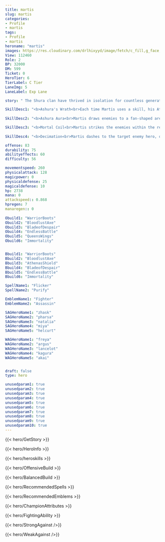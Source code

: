 ```yaml
---
title: martis
slug: martis
categories: 
- Profile 
- martis
tags: 
- Profile
- martis
heroname: "martis"
images: https://res.cloudinary.com/drlhixyyd/image/fetch/c_fill,g_face,f_auto/https://cdn2-build.mobagenie.my.id/p/images/banner/full/martis.jpg
View: 112460 
Role: 2 
BP: 32000
DM: 599 
Ticket: 0 
HeroTier: 6 
TierLabel: C Tier 
LaneImg: 5
LaneLabel: Exp Lane 

story: " The Shura clan have thrived in isolation for countless generations, their men renowned for being the world's bravest fighters, and their women famed for being the world's greatest beauties. At the heart of the Shura clan's beliefs lies the legend of the Three Thousand Worlds. The legend speaks of three thousand secret worlds, which upon entering, one must face various levels of psychic trials and advance to world after world upon victory. The people of the Shura clan have discovered a way to enter these worlds, and only those who have conquered over three hundred worlds are granted the title of \"Ashura\", raising them to the level of a demigod in the eyes of their people. However, in the innumerable eons of Shura history, none managed to conquer the fabled three thousand worlds, until Martis appeared. With ambition and determination capable of shaking the very heavens, Martis trained every day of his life to become stronger, tirelessly advancing through the secret worlds, each personal breakthrough against the legions of demons granting him a sense of unique personal satisfaction. No one knows how many years passed before Martis reached the final secret world, but his desire for glory drove him onwards. After numerous defeats, he fell into despair, but even then, he refused to give up. He transformed his sheer thirst for victory into twin blades of righteous fury, now known as the Ashura's Teeth, and for countless days and nights, battled against the demons of the final world with strength and determination never seen before on the mortal plane. He finally became the first Ashura to defeat the three thousand secret worlds and has since been regarded as 'King Ashura', ruling tens of millions of aspiring Ashura. "

SkillDesc1: "<b>Ashura's Wrath<br>Each time Martis uses a skill, his Attack Speed will be increased by 30%, 120% maximum. Lasts 4s." 
  
SkillDesc2: "<b>Ashura Aura<br>Martis draws enemies to a fan-shaped area in front of him and deals 350<font color='#D58E1F'>( +130% Extra Physical ATK)</font> <font color='#C53535'>(Physical Damage)</font>, slowing them by 40% for 2s. "   

SkillDesc3: "<b>Mortal Coil<br>Martis strikes the enemies within the rectangle-shaped area in front of him, dealing 150<font color='#D58E1F'>( +70% Total Physical ATK)</font> <font color='#C53535'>(Physical damage)</font> to them and knocking them back. (The direction can be changed once during the casting and the enemies will be knocked back again) <font color='#404495'>(Use Again)</font>: Martis charges forward, knocking enemies airborne and dealing 200<font color='#D58E1F'>( +150% Extra Physical ATK)</font> <font color='#C53535'>(Physical damage)</font> to them. While casting this skill, Martis is immune to control effects and the damage taken will be reduced by 60%. This skill deals only 75% damage to minions." 
  
SkillDesc4: "<b>Decimation<br>Martis dashes to the target enemy hero, dealing 650<font color='#D58E1F'>( +100% Total Physical ATK)</font> <font color='#C53535'>(Physical Damage)</font>. If the target's HP is below 50%, he deals True Damage instead. If the target is eliminated with this skill, Martis is able to recast this skill within 10s and gains 100% Movement Speed for 5s. (Movement Speed gain will gradually decay over time.)"  

offense: 83 
durability: 75 
abilityeffects: 60 
difficulty: 56 

movementspeed: 260
physicalattack: 128
magicpower: 0
physicaldefense: 25
magicaldefense: 10
hp: 2738
mana: 0
attackspeed:: 0.868
hpregen: 7
manaregen:: 0
 
Obuild1: "WarriorBoots"  
Obuild2: "BloodlustAxe" 
Obuild3: "BladeofDespair" 
Obuild4: "EndlessBattle" 
Obuild5: "QueensWings" 
Obuild6: "Immortality" 


Bbuild1: "WarriorBoots"  
Bbuild2: "BloodlustAxe" 
Bbuild3: "AthenasShield" 
Bbuild4: "BladeofDespair" 
Bbuild5: "EndlessBattle" 
Bbuild6: "Immortality" 

SpellName1: "Flicker" 
SpellName2: "Purify"   

EmblemName1: "Fighter" 
EmblemName2: "Assassin"    

SAGHeroName1: "zhask"
SAGHeroName2: "pharsa"
SAGHeroName3: "natalia"
SAGHeroName4: "miya"
SAGHeroName5: "helcurt"

WAGHeroName1: "freya"
WAGHeroName2: "argus"
WAGHeroName3: "lancelot"
WAGHeroName4: "kagura"
WAGHeroName5: "akai"


draft: false
type: hero

unusedparam1: true
unusedparam2: true
unusedparam3: true
unusedparam4: true
unusedparam5: true
unusedparam6: true
unusedparam7: true
unusedparam8: true
unusedparam9: true
unusedparam10: true
---
```



{{< hero/GetStory >}}

{{< hero/HeroInfo >}}
 
{{< hero/heroskills >}}

{{< hero/OffensiveBuild >}} 

{{< hero/BalancedBuild >}}


{{< hero/RecommendedSpells >}}  

{{< hero/RecommendedEmblems >}}   


{{< hero/ChampionAttributes >}}


{{< hero/FightingAbility >}}

{{< hero/StrongAgainst />}}

{{< hero/WeakAgainst />}}
